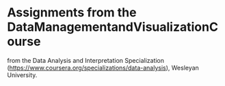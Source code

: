 # Assignments from the DataManagementandVisualizationCourse
from the Data Analysis and Interpretation Specialization (https://www.coursera.org/specializations/data-analysis), Wesleyan University.
